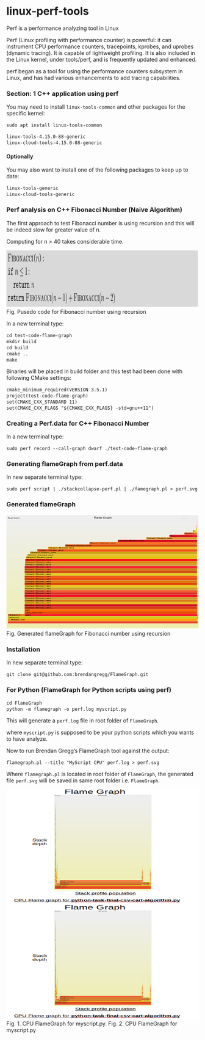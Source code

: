 # linux-perf-tools
Perf is a performance analyzing tool in Linux


Perf (Linux profiling with performance counter) is powerful: it can instrument CPU performance counters, tracepoints, kprobes, and uprobes (dynamic tracing). It is capable of lightweight profiling. It is also included in the Linux kernel, under tools/perf, and is frequently updated and enhanced.

perf began as a tool for using the performance counters subsystem in Linux, and has had various enhancements to add tracing capabilities.



### Section: 1 C++ application using perf

You may need to install `linux-tools-common` and other packages for the specific kernel:


```
sudo apt install linux-tools-common
```

```
linux-tools-4.15.0-88-generic
linux-cloud-tools-4.15.0-88-generic
```

#### Optionally 

You may also want to install one of the following packages to keep up to date:

```
linux-tools-generic
Linux-cloud-tools-generic
```


### Perf analysis on C++ Fibonacci Number (Naive Algorithm)

The first approach to test Fibonacci number is using recursion and this will be indeed slow for greater value of n. 

Computing for n > 40 takes considerable time. 


<p align="left">
   <img src="screen-shots/fibonacci.png" width ="800" height="150"/>  

  <br/>
  Fig. Pusedo code for Fibonacci number using recursion
</p>


In a new terminal type:

```
cd test-code-flame-graph
mkdir build
cd build
cmake ..
make
```

Binaries will be placed in build folder and this test had been done with following CMake settings:

```
cmake_minimum_required(VERSION 3.5.1)
project(test-code-flame-graph)
set(CMAKE_CXX_STANDARD 11)
set(CMAKE_CXX_FLAGS "${CMAKE_CXX_FLAGS} -std=gnu++11") 
```

### Creating a Perf.data for C++ Fibonacci Number

In a new terminal type:

```
sudo perf record --call-graph dwarf ./test-code-flame-graph

```

### Generating flameGraph from perf.data

In new separate terminal type:

```
sudo perf script | ./stackcollapse-perf.pl | ./famegraph.pl > perf.svg
```

### Generated flameGraph


<p align="left">
   <img src="screen-shots/flame-fib.png" width ="800" height="300"/>  

  <br/>
  Fig. Generated flameGraph for Fibonacci number using recursion
</p>


### Installation

In new separate terminal type:

```
git clone git@github.com:brendangregg/FlameGraph.git
```

### For Python (FlameGraph for Python scripts using perf)

```
cd FlaneGraph
python -m flamegraph -o perf.log myscript.py
```

This will generate a `perf.log` file in root folder of `FlameGraph`.

where `myscript.py` is supposed to be your python scripts which you wants to have analyze.


Now to run Brendan Gregg’s FlameGraph tool against the output:

```
flamegraph.pl --title "MyScript CPU" perf.log > perf.svg
```

Where `flamegraph.pl` is located in root folder of `FlameGraph`, the generated file `perf.svg`
will be saved in same root folder i.e. `FlameGraph`.



<p align="left">
   <img src="screen-shots/flame-graph1.png" width ="600" height="300"/>  
   <img src="screen-shots/flame-graph1.png" width ="600" height="300"/>
  <br/>
  Fig. 1. CPU FlameGraph for myscript.py. Fig. 2. CPU FlameGraph for myscript.py
</p>


